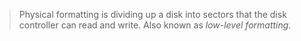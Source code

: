 >Physical formatting is dividing up a disk into sectors that the disk controller can read and write. Also known as *low-level formatting*. 

